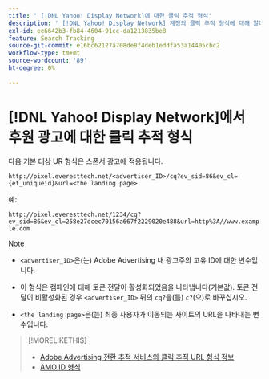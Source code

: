 ```yaml
---
title: ' [!DNL Yahoo! Display Network]에 대한 클릭 추적 형식'
description: ' [!DNL Yahoo! Display Network] 계정의 클릭 추적 형식에 대해 알아봅니다.'
exl-id: ee6642b3-fb84-4604-91cc-da1213835be8
feature: Search Tracking
source-git-commit: e16bc62127a708de8f4deb1eddfa53a14405cbc2
workflow-type: tm+mt
source-wordcount: '89'
ht-degree: 0%

---
```


# [!DNL Yahoo! Display Network]에서 후원 광고에 대한 클릭 추적 형식

다음 기본 대상 UR 형식은 스폰서 광고에 적용됩니다.

`http://pixel.everesttech.net/<advertiser_ID>/cq?ev_sid=86&ev_cl={ef_uniqueid}&url=<the landing page>`

예:

`http://pixel.everesttech.net/1234/cq?ev_sid=86&ev_cl=258e27dcec70156a667f2229020e488&url=http%3A//www.example.com`

>[!NOTE]
>
>* `<advertiser_ID>`은(는) Adobe Advertising 내 광고주의 고유 ID에 대한 변수입니다.
>
>* 이 형식은 캠페인에 대해 토큰 전달이 활성화되었음을 나타냅니다(기본값). 토큰 전달이 비활성화된 경우 `<advertiser_ID>` 뒤의 `cq?`을(를) `c?`(으)로 바꾸십시오.
>
>* `<the landing page>`은(는) 최종 사용자가 이동되는 사이트의 URL을 나타내는 변수입니다.

>[!MORELIKETHIS]
>
>* [Adobe Advertising 전환 추적 서비스의 클릭 추적 URL 형식 정보](formats-click-tracking-about.md)
>* [AMO ID 형식](/help/integrations/analytics/ids.md#amo-id-formats)
